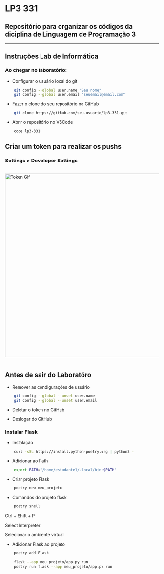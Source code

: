 # LP3 331

## Repositório para organizar os códigos da diciplina de Linguagem de Programação 3
-----------------------

## Instruções Lab de Informática

### Ao chegar no laboratório:

- Configurar o usuário local do git

``` bash
    git config --global user.name "Seu nome"
    git config --global user.email "seuemail@email.com"
```

- Fazer o clone do seu repositório no GitHub


``` bash
    git clone https://github.com/seu-usuario/lp3-331.git
```

- Abrir o repositório no VSCode


``` bash
    code lp3-331
```

## Criar um token para realizar os pushs

### Settings  > Developer Settings

<br>
<img width=600px src="https://raw.githubusercontent.com/wiki/kai-tub/external-repo-sync-action/gifs/create_token_short.gif" alt="Token Gif">
<br>
<br>


## Antes de sair do Laboratóro

- Remover as condigurações de usuário

``` bash
    git config --global --unset user.name
    git config --global --unset user.email
```

- Deletar o token no GitHub

- Deslogar do GitHub

### Instalar Flask

- Instalação

``` bash
    curl -sSL https://install.python-poetry.org | python3 -
```

- Adicionar ao Path


``` bash
    export PATH="/home/estudante1/.local/bin:$PATH"
```

- Criar projeto Flask


``` bash
    poetry new meu_projeto
```

- Comandos do projeto flask


``` bash
    poetry shell
```
Ctrl + Shift + P

Select Interpreter

Selecionar o ambiente virtual

- Adicionar Flask ao projeto

```bash
    poetry add Flask
```
```bash
    flask --app meu_projeto/app.py run
    poetry run flask --app meu_projeto/app.py run
```